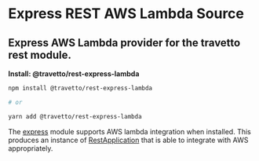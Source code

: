 <!-- This file was generated by @travetto/doc and should not be modified directly -->
<!-- Please modify https://github.com/travetto/travetto/tree/main/module/rest-express-lambda/DOC.tsx and execute "npx trv doc" to rebuild -->
# Express REST AWS Lambda Source

## Express AWS Lambda provider for the travetto rest module.

**Install: @travetto/rest-express-lambda**
```bash
npm install @travetto/rest-express-lambda

# or

yarn add @travetto/rest-express-lambda
```

The [express](https://expressjs.com) module supports AWS lambda integration when installed.  This produces an instance of [RestApplication](https://github.com/travetto/travetto/tree/main/module/rest/src/application/rest.ts#L18) that is able to integrate with AWS appropriately.
